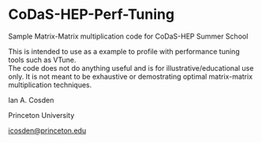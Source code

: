 # CoDaS-HEP-Perf-Tuning

  Sample Matrix-Matrix multiplication code for CoDaS-HEP Summer School

  This is intended to use as a example to profile with performance tuning tools such as VTune.  
  The code does not do anything useful and is for illustrative/educational use only.  It is not meant 
  to be exhaustive or demostrating optimal matrix-matrix multiplication techniques.


  Ian A. Cosden
  
  Princeton University
  
  icosden@princeton.edu

  

